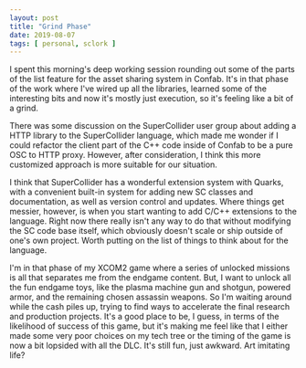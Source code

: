 ```yaml
---
layout: post
title: "Grind Phase"
date: 2019-08-07
tags: [ personal, sclork ]
---
```


I spent this morning's deep working session rounding out some of the parts of the list feature for the asset sharing
system in Confab. It's in that phase of the work where I've wired up all the libraries, learned some of the interesting
bits and now it's mostly just execution, so it's feeling like a bit of a grind.

There was some discussion on the SuperCollider user group about adding a HTTP library to the SuperCollider language,
which made me wonder if I could refactor the client part of the C++ code inside of Confab to be a pure OSC to HTTP
proxy. However, after consideration, I think this more customized approach is more suitable for our situation.

I think that SuperCollider has a wonderful extension system with Quarks, with a convenient built-in system for adding
new SC classes and documentation, as well as version control and updates. Where things get messier, however, is when you
start wanting to add C/C++ extensions to the language. Right now there really isn't any way to do that without modifying
the SC code base itself, which obviously doesn't scale or ship outside of one's own project. Worth putting on the list
of things to think about for the language.

I'm in that phase of my XCOM2 game where a series of unlocked missions is all that separates me from the endgame
content. But, I want to unlock all the fun endgame toys, like the plasma machine gun and shotgun, powered armor, and the
remaining chosen assassin weapons. So I'm waiting around while the cash piles up, trying to find ways to accelerate the
final research and production projects. It's a good place to be, I guess, in terms of the likelihood of success of this
game, but it's making me feel like that I either made some very poor choices on my tech tree or the timing of the game
is now a bit lopsided with all the DLC. It's still fun, just awkward. Art imitating life?

